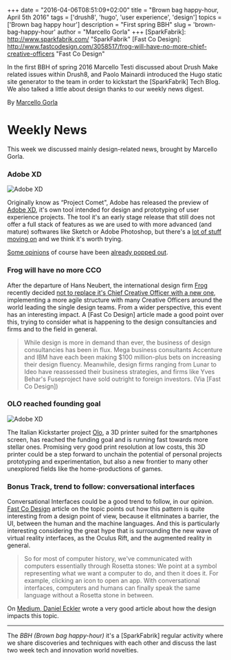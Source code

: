 +++
date        = "2016-04-06T08:51:09+02:00"
title       = "Brown bag happy-hour, April 5th 2016"
tags        = ['drush8', 'hugo', 'user experience', 'design']
topics      = ['Brown bag happy hour']
description = "First spring BBH"
slug        = 'brown-bag-happy-hour'
author      = "Marcello Gorla"
+++
[SparkFabrik]: http://www.sparkfabrik.com/  "SparkFabrik"
[Fast Co Design]: http://www.fastcodesign.com/3058517/frog-will-have-no-more-chief-creative-officers "Fast Co Design"

In the first BBH of spring 2016 Marcello Testi discussed about Drush Make related issues within Drush8, and Paolo Mainardi introduced the Hugo static site generator to the team in order to kickstart the [SparkFabrik] Tech Blog. We also talked a little about design thanks to our weekly news digest.

By <a href="/page/team#marcello_gorla">Marcello Gorla</a>

<!--more-->

# Weekly News

This week we discussed mainly design-related news, brought by Marcello Gorla.

### Adobe XD

![Adobe XD](/posts/2016_adobexd.jpg)

Originally know as “Project Comet", Adobe has released the preview of [Adobe XD](http://blogs.adobe.com/creativecloud/introducing-adobe-experience-design-cc-preview/), it's own tool intended for design and prototyping of user experience projects. The tool it's an early stage release that still does not offer a full stack of features as we are used to with more advanced (and mature) softwares like Sketch or Adobe Photoshop, but there's a [lot of stuff moving on](https://www.youtube.com/playlist?list=PLD8AMy73ZVxXvBQcZAnOcu57JCFxLi7bQ) and we think it's worth trying.

[Some opinions](https://medium.com/user-experience-design-1/first-impressions-with-adobe-experience-design-107904b5efbe#.25cvqr3ys) of course have been [already popped out](http://techcrunch.com/2016/03/14/adobe-launches-experience-design-cc-a-new-tool-for-ux-designers/).

### Frog will have no more CCO

After the departure of Hans Neubert, the international design firm [Frog](http://www.frogdesign.com/) recently decided [not to replace it's Chief Creative Officer with a new one](http://designmind.frogdesign.com/2016/03/evolving-creative-leadership-at-frog/), implementing a more agile structure with many Creative Officers around the world leading the single design teams. From a wider perspective, this event has an interesting impact.  A [Fast Co Design] article made a good point over this, trying to consider what is happening to the design consultancies and firms and to the field in general.

> While design is more in demand than ever, the business of design consultancies has been in flux. Mega business consultants Accenture and IBM have each been making $100 million-plus bets on increasing their design fluency. Meanwhile, design firms ranging from Lunar to Ideo have reassessed their business strategies, and firms like Yves Behar's Fuseproject have sold outright to foreign investors.
(Via [Fast Co Design])

### OLO reached founding goal

![Adobe XD](/posts/2016_olo.jpg)

The Italian Kickstarter project [Olo](https://www.kickstarter.com/projects/olo3d/olo-the-first-ever-smartphone-3d-printer), a 3D printer suited for the smartphones screen, has reached the funding goal and is running fast towards more stellar ones. Promising very good print resolution at low costs, this 3D printer could be a step forward to unchain the potential of personal projects prototyping and experimentation, but also a new frontier to many other unexplored fields like the home-productions of games.

### Bonus Track, trend to follow: conversational interfaces

Conversational Interfaces could be a good trend to follow, in our opinion. [Fast Co Design](http://www.fastcodesign.com/3058546/conversational-interfaces-explained?partner=rss) article on the topic points out how this pattern is quite interesting from a design point of view, because it elitminates a barrier, the UI, between the human and the machine languages. And this is particularly interesting considering the great hype that is surrounding the new wave of virtual reality interfaces, as the Oculus Rift, and the augmented reality in general.

> So for most of computer history, we've communicated with computers essentially through Rosetta stones: We point at a symbol representing what we want a computer to do, and then it does it. For example, clicking an icon to open an app. With conversational interfaces, computers and humans can finally speak the same language without a Rosetta stone in between.

On [Medium, Daniel Eckler](https://medium.com/life-learning/the-future-of-cui-isn-t-conversational-fa3d9458c2b5) wrote a very good article about how the design impacts this topic.

***
The *BBH (Brown bag happy-hour)* it's a [SparkFabrik] regular activity where we share discoveries and techniques with each other and discuss the last two week tech and innovation world novelties.
